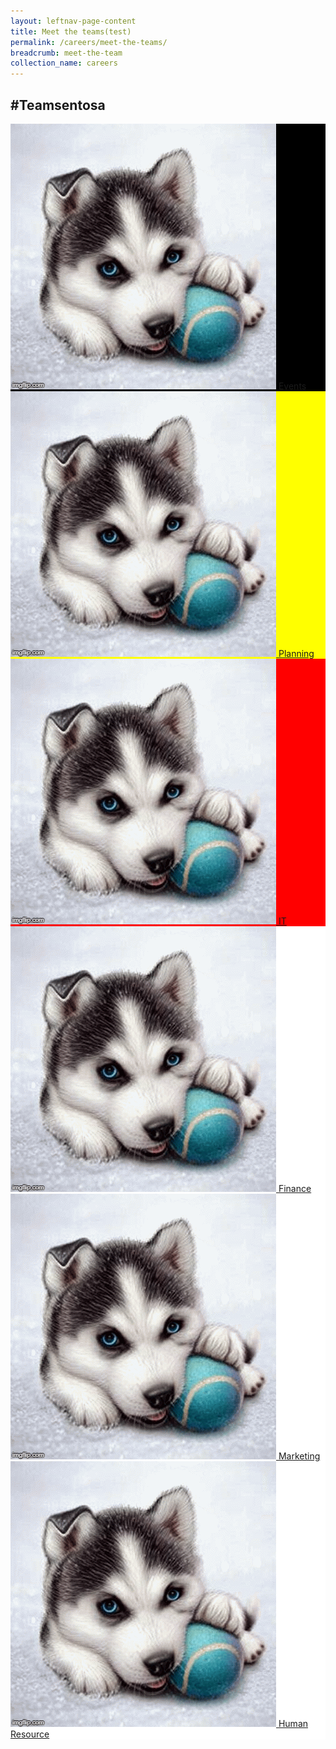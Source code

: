 ```yaml
---
layout: leftnav-page-content
title: Meet the teams(test)
permalink: /careers/meet-the-teams/
breadcrumb: meet-the-team
collection_name: careers
---
```

<h2>#Teamsentosa</h2>
 <div class="row" style="background-color: white;">
 <div class="col is-4" style="background-color: black;">
		<a href="https://isomer-sentosa-staging.netlify.com/careers/life-in-sentosa/develop-with-us">
			<figure style="margin: 0; position: relative;">
			<img src="../images/careers/testimagev1.gif" alt="Develop With Us"/>
			<span class="image-text-1">Events</span>
				</figure>
		</a>
	  </div>
	 <div class="col is-4" style="background-color: yellow;">
		<a href="https://isomer-sentosa-staging.netlify.com/careers/life-in-sentosa/develop-with-us">
			<figure style="margin: 0; position: relative;">
			<img src="../images/careers/testimagev1.gif" alt="Develop With Us"/>
			<span class="image-text-1">Planning</span>
				</figure>
		</a></div>
	 <div class="col is-4" style="background-color: red;">
		<a href="https://isomer-sentosa-staging.netlify.com/careers/life-in-sentosa/develop-with-us">
			<figure style="margin: 0; position: relative;">
			<img src="../images/careers/testimagev1.gif" alt="Develop With Us"/>
			<span class="image-text-1">IT</span>
			</figure>
		</a></div>
</div>
</div>
 <div class="row" style="background-color: white;">
	  <div class="col is-4" style="background-color: white;">
		<a href="https://isomer-sentosa-staging.netlify.com/careers/life-in-sentosa/work-and-have-fun-with-us">
                <figure style="margin: 0; position: relative;">
			<img src="../images/careers/testimagev1.gif" alt="Work And Have Fun With Us"/>
			<span class="image-text-2">Finance</span>
		</figure>
		</a>
	</div>
 <div class="col is-4" style="background-color: white;">
		<a href="https://isomer-sentosa-staging.netlify.com/careers/life-in-sentosa/develop-with-us">
			<figure style="margin: 0;position: relative;">
			<img src="../images/careers/testimagev1.gif" alt="Develop With Us"/>
			<span class="image-text-1">Marketing</span>
		</figure>
		</a>
	  </div>
	  <div class="col is-4" style="background-color: white;">
		<a href="https://isomer-sentosa-staging.netlify.com/careers/life-in-sentosa/care-with-us">
                <figure style="margin: 0; position: relative;">
			<img src="../images/careers/testimagev1.gif" alt="Care With Us"/>
			<span class="image-text-3">Human Resource</span>
		</figure>
			</a>
	</div>
</div>
